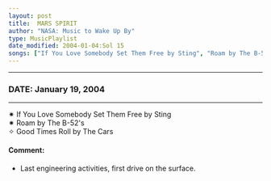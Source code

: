 ```yaml
---
layout: post
title:  MARS SPIRIT
author: "NASA: Music to Wake Up By"
type: MusicPlaylist
date_modified: 2004-01-04:Sol 15
songs: ["If You Love Somebody Set Them Free by Sting", "Roam by The B-52's", "Good Times Roll by The Cars"]
---
```


----
### DATE: January 19, 2004
----
✷ If You Love Somebody Set Them Free by Sting  &nbsp;<br />
✷ Roam by The B-52's  &nbsp;<br />
✧ Good Times Roll by The Cars

#### Comment:
* Last engineering activities, first drive on the surface.




<br/>
<center>
	<a target="_blank"
	   href="https://twitter.com/intent/tweet?hashtags=Space,NASA,Playlist,NASAWakeupCalls,SpaceProgram&text={{ page.author}}, '{{ page.songs.first }}' {{ page.title }}, {{ page.date | date: '%B %d, %Y' }}. {{ site.url }}{{ page.url }}&via=nasawakeupcalls"><i class="fab fa-twitter" alt="Tweet this page" style="font-size: 1.3em;"></i></a>
	&nbsp; 	<i class="fas fa-user-astronaut" style="font-size: 1.5em;"></i> &nbsp;
    <a type="amzn" search="'If You Love Somebody Set Them Free by Sting' or 'Roam by The B-52's' or 'Good Times Roll by The Cars'" category="popular music">
    <i class="fab fa-amazon" style="font-size: 1.3em;"></i></a>
</center>
